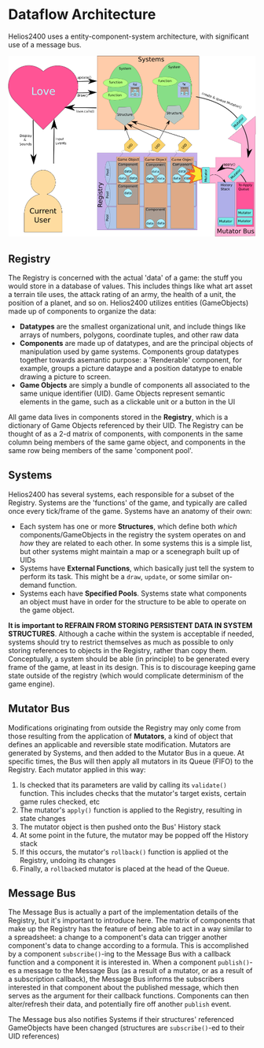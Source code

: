 # Dataflow Architecture

Helios2400 uses a entity-component-system architecture, with significant use of a message bus.

![Architecture](https://github.com/Sewerbird/Helios2400/blob/master/docs/game_architecture.png)

## Registry

The Registry is concerned with the actual 'data' of a game: the stuff you would store in a database of values. This includes things like what art asset a terrain tile uses, the attack rating of an army, the health of a unit, the position of a planet, and so on. Helios2400 utilizes entities (GameObjects) made up of components to organize the data:

- **Datatypes** are the smallest organizational unit, and include things like arrays of numbers, polygons, coordinate tuples, and other raw data
- **Components** are made up of datatypes, and are the principal objects of manipulation used by game systems. Components group datatypes together towards asemantic purpose: a 'Renderable' component, for example, groups a picture dataype and a position datatype to enable drawing a picture to screen.
- **Game Objects** are simply a bundle of components all associated to the same unique identifier (UID). Game Objects represent semantic elements in the game, such as a clickable unit or a button in the UI

All game data lives in components stored in the **Registry**, which is a dictionary of Game Objects referenced by their UID. The Registry can be thought of as a 2-d matrix of components, with components in the same column being members of the same game object, and components in the same row being members of the same 'component pool'.

## Systems

Helios2400 has several systems, each responsible for a subset of the Registry. Systems are the 'functions' of the game, and typically are called once every tick/frame of the game. Systems have an anatomy of their own:

- Each system has one or more **Structures**, which define both *which* components/GameObjects in the registry the system operates on and *how* they are related to each other. In some systems this is a simple list, but other systems might maintain a map or a scenegraph built up of UIDs
- Systems have **External Functions**, which basically just tell the system to perform its task. This might be a `draw`, `update`, or some similar on-demand function.
- Systems each have **Specified Pools**. Systems state what components an object must have in order for the structure to be able to operate on the game object.

**It is important to REFRAIN FROM STORING PERSISTENT DATA IN SYSTEM STRUCTURES**. Although a cache within the system is acceptable if needed, systems should try to restrict themselves as much as possible to only storing references to objects in the Registry, rather than copy them. Conceptually, a system should be able (in principle) to be generated every frame of the game, at least in its design. This is to discourage keeping game state outside of the registry (which would complicate determinism of the game engine).

## Mutator Bus

Modifications originating from outside the Registry may only come from those resulting from the application of **Mutators**, a kind of object that defines an applicable and reversible state modification. Mutators are generated by Systems, and then added to the Mutator Bus in a queue. At specific times, the Bus will then apply all mutators in its Queue (FIFO) to the Registry. Each mutator applied in this way:

1. Is checked that its parameters are valid by calling its `validate()` function. This includes checks that the mutator's target exists, certain game rules checked, etc
2. The mutator's `apply()` function is applied to the Registry, resulting in state changes
3. The mutator object is then pushed onto the Bus' History stack
4. At some point in the future, the mutator may be popped off the History stack
5. If this occurs, the mutator's `rollback()` function is applied ot the Registry, undoing its changes
6. Finally, a `rollback`ed mutator is placed at the head of the Queue.

## Message Bus

The Message Bus is actually a part of the implementation details of the Registry, but it's important to introduce here. The matrix of components that make up the Registry has the feature of being able to act in a way similar to a spreadsheet: a change to a component's data can trigger another component's data to change according to a formula. This is accomplished by a component `subscribe()`-ing to the Message Bus with a callback function and a component it is interested in. When a component `publish()`-es a message to the Message Bus (as a result of a mutator, or as a result of a subscription callback), the Message Bus informs the subscribers interested in that component about the published message, which then serves as the argument for their callback functions. Components can then alter/refresh their data, and potentially fire off another `publish` event.

The Message bus also notifies Systems if their structures' referenced GameObjects have been changed (structures are `subscribe()`-ed to their UID references)
